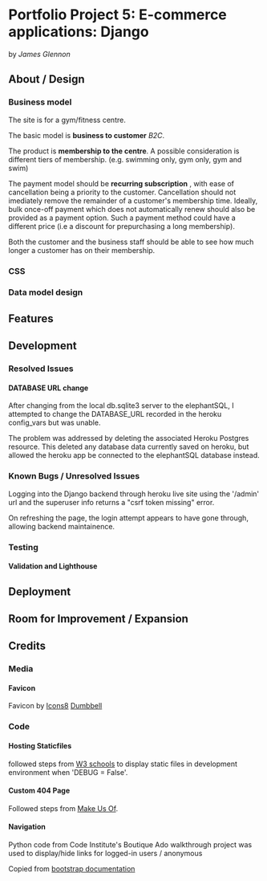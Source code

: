 # Portfolio Project 5: E-commerce applications: Django

by _James Glennon_

## About / Design

### Business model

The site is for a gym/fitness centre.

The basic model is **business to customer** _B2C_.

The product is **membership to the centre**.
A possible consideration is different tiers of membership.
(e.g. swimming only, gym only, gym and swim)

The payment model should be **recurring subscription** , with ease of cancellation being a priority to the customer.
Cancellation should not imediately remove the remainder of a customer's membership time.
Ideally, bulk once-off payment which does not automatically renew should also be provided as a payment option.
Such a payment method could have a different price (i.e a discount for prepurchasing a long membership).

Both the customer and the business staff should be able to see how much longer a customer has on their membership.

### CSS

### Data model design

## Features

## Development

### Resolved Issues

#### DATABASE URL change

After changing from the local db.sqlite3 server to the elephantSQL, I attempted to change the DATABASE_URL recorded in the heroku config_vars but was unable.

The problem was addressed by deleting the associated Heroku Postgres resource. This deleted any database data currently saved on heroku, but allowed the heroku app be connected to the elephantSQL database instead.

### Known Bugs / Unresolved Issues

Logging into the Django backend through heroku live site using the '/admin' url and the superuser info returns a "csrf token missing" error.

On refreshing the page, the login attempt appears to have gone through, allowing backend maintainence.

### Testing

#### Validation and Lighthouse

## Deployment

## Room for Improvement / Expansion

## Credits

### Media

#### Favicon

Favicon by [Icons8](https://icons8.com)
[Dumbbell](https://icons8.com/icon/1784/dumbbell)

### Code

#### Hosting Staticfiles

followed steps from [W3 schools](https://www.w3schools.com/django/django_static_whitenoise.php) to display static files in development environment when 'DEBUG = False'.

#### Custom 404 Page

Followed steps from [Make Us Of](https://www.makeuseof.com/create-custom-404-error-page-django/).

#### Navigation

Python code from Code Institute's Boutique Ado walkthrough project was used to display/hide links for logged-in users / anonymous

Copied from [bootstrap documentation](https://getbootstrap.com/docs/5.3/components/navs-tabs/#base-nav)

